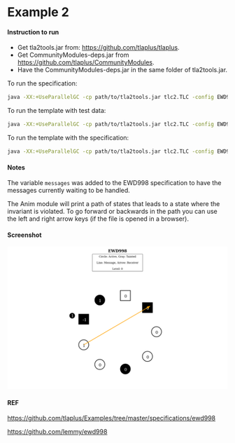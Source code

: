 # Example 2

#### Instruction to run

* Get tla2tools.jar from: https://github.com/tlaplus/tlaplus.
* Get CommunityModules-deps.jar from https://github.com/tlaplus/CommunityModules.
* Have the CommunityModules-deps.jar in the same folder of tla2tools.jar.

To run the specification:
```bash
java -XX:+UseParallelGC -cp path/to/tla2tools.jar tlc2.TLC -config EWD998.tla -noGenerateSpecT EWD998
```

To run the template with test data:
```bash
java -XX:+UseParallelGC -cp path/to/tla2tools.jar tlc2.TLC -config EWD998_Template.tla -noGenerateSpecTE EWD998_Template
```

To run the template with the specification:
```bash
java -XX:+UseParallelGC -cp path/to/tla2tools.jar tlc2.TLC -config EWD998_Anim.tla -simulate -seed 420 -noGenerateSpecTE EWD998_Anim
```

#### Notes
The variable `messages` was added to the EWD998 specification to have the messages currently waiting to be handled.

The Anim module will print a path of states that leads to a state where the invariant is violated. To go forward or backwards in the path you can use the left and right arrow keys (if the file is opened in a browser).

#### Screenshot

![](html-example/screenshot.png)

#### REF
https://github.com/tlaplus/Examples/tree/master/specifications/ewd998

https://github.com/lemmy/ewd998

